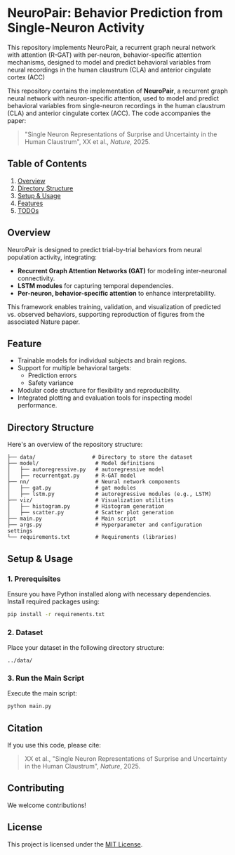 # NeuroPair: Behavior Prediction from Single-Neuron Activity

This repository implements NeuroPair, a recurrent graph neural network with attention (R-GAT) with per-neuron, behavior-specific attention mechanisms, designed to model and predict behavioral variables from neural recordings in the human claustrum  (CLA) and anterior cingulate cortex (ACC)

This repository contains the implementation of **NeuroPair**, a recurrent graph neural network with neuron-specific attention, used to model and predict behavioral variables from single-neuron recordings in the human claustrum (CLA) and anterior cingulate cortex (ACC). The code accompanies the paper:

> "Single Neuron Representations of Surprise and Uncertainty in the Human Claustrum", XX et al., *Nature*, 2025.

## Table of Contents

1. [Overview](#overview)
2. [Directory Structure](#directory-structure)
3. [Setup & Usage](#setup--usage)
4. [Features](#features)
5. [TODOs](#TODOs)

## Overview

NeuroPair is designed to predict trial-by-trial behaviors from neural population activity, integrating:

- **Recurrent Graph Attention Networks (GAT)** for modeling inter-neuronal connectivity.
- **LSTM modules** for capturing temporal dependencies.
- **Per-neuron, behavior-specific attention** to enhance interpretability.

This framework enables training, validation, and visualization of predicted vs. observed behaviors, supporting reproduction of figures from the associated Nature paper.

## Feature

- Trainable models for individual subjects and brain regions.
- Support for multiple behavioral targets:
  - Prediction errors
  - Safety variance
- Modular code structure for flexibility and reproducibility.
- Integrated plotting and evaluation tools for inspecting model performance.

## Directory Structure

Here's an overview of the repository structure:

```
├── data/                  # Directory to store the dataset
├── model/                  # Model definitions
│   ├── autoregressive.py   # autoregressive model
│   ├── recurrentgat.py     # R-GAT model 
├── nn/                     # Neural network components
│   ├── gat.py              # gat modules
│   ├── lstm.py             # autoregressive modules (e.g., LSTM)
├── viz/                    # Visualization utilities
│   ├── histogram.py        # Histogram generation
│   ├── scatter.py          # Scatter plot generation
├── main.py                 # Main script
├── args.py                 # Hyperparameter and configuration settings
└── requirements.txt        # Requirements (libraries)
```

## Setup & Usage

### 1. Prerequisites

Ensure you have Python installed along with necessary dependencies. Install required packages using:

```bash
pip install -r requirements.txt
```

### 2. Dataset

Place your dataset in the following directory structure:

```
../data/
```

### 3. Run the Main Script

Execute the main script:

```bash
python main.py
```

## Citation

If you use this code, please cite:

> XX et al., "Single Neuron Representations of Surprise and Uncertainty in the Human Claustrum", *Nature*, 2025.

## Contributing

We welcome contributions!  

## License

This project is licensed under the [MIT License](LICENSE).

